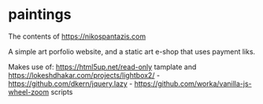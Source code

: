 # paintings
The contents of https://nikospantazis.com

A simple art porfolio website,
and a static art e-shop that uses payment liks.

Makes use of:
https://html5up.net/read-only tamplate and 
https://lokeshdhakar.com/projects/lightbox2/ - 
https://github.com/dkern/jquery.lazy - 
https://github.com/worka/vanilla-js-wheel-zoom scripts
